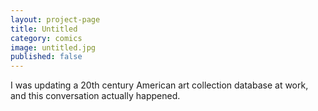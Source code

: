 ```yaml
---
layout: project-page
title: Untitled
category: comics
image: untitled.jpg
published: false
---
```


I was updating a 20th century American art collection database at work, and this conversation actually happened.